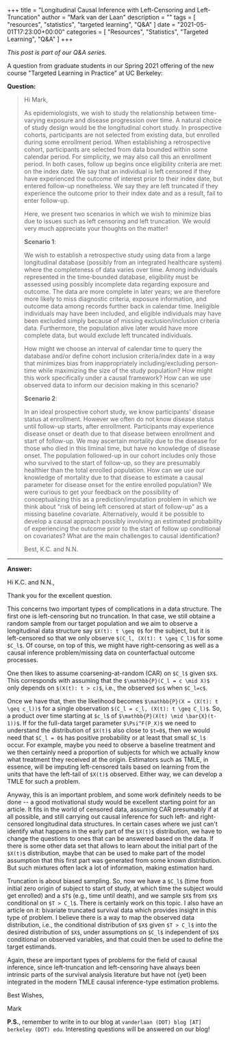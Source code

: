 +++
title = "Longitudinal Causal Inference with Left-Censoring and Left-Truncation"
author = "Mark van der Laan"
description = ""
tags = [
    "resources",
    "statistics",
    "targeted learning",
    "Q&A"
]
date = "2021-05-01T17:23:00+00:00"
categories = [
    "Resources",
    "Statistics",
    "Targeted Learning",
    "Q&A"
]
+++

_This post is part of our Q&A series._

A question from graduate students in our Spring 2021 offering of the new course
"Targeted Learning in Practice" at UC Berkeley:

__Question:__

> Hi Mark,
>
> As epidemiologists, we wish to study the relationship between time-varying
> exposure and disease progression over time. A natural choice of study design
> would be the longitudinal cohort study. In prospective cohorts, participants
> are not selected from existing data, but enrolled during some enrollment
> period. When establishing a retrospective cohort, participants are selected
> from data bounded within some calendar period. For simplicity, we may also
> call this an enrollment period. In both cases, follow up begins once
> eligibility criteria are met: on the index date. We say that an individual is
> left censored if they have experienced the outcome of interest prior to their
> index date, but entered follow-up nonetheless. We say they are left truncated
> if they experience the outcome prior to their index date and as a result, fail
> to enter follow-up.
>
> Here, we present two scenarios in which we wish to minimize bias due to issues
> such as left censoring and left truncation. We would very much appreciate your
> thoughts on the matter!
>
> __Scenario 1__:
>
> We wish to establish a retrospective study using data from a large
> longitudinal database (possibly from an integrated healthcare system) where
> the completeness of data varies over time. Among individuals represented in
> the time-bounded database, eligibility must be assessed using possibly
> incomplete data regarding exposure and outcome. The data are more complete in
> later years; we are therefore more likely to miss diagnostic criteria,
> exposure information, and outcome data among records further back in calendar
> time. Ineligible individuals may have been included, and eligible individuals
> may have been excluded simply because of missing exclusion/inclusion criteria
> data. Furthermore, the population alive later would have more complete data,
> but would exclude left truncated individuals.
>
> How might we choose an interval of calendar time to query the database and/or
> define cohort inclusion criteria/index date in a way that minimizes bias from
> inappropriately including/excluding person-time while maximizing the size of
> the study population? How might this work specifically under a causal
> framework? How can we use observed data to inform our decision making in this
> scenario?
>
> __Scenario 2__:
>
> In an ideal prospective cohort study, we know participants' disease status at
> enrollment. However we often do not know disease status until follow-up
> starts, after enrollment. Participants may experience disease onset or death
> due to that disease between enrollment and start of follow-up. We may
> ascertain mortality due to the disease for those who died in this liminal
> time, but have no knowledge of disease onset. The population followed-up in
> our cohort includes only those who survived to the start of follow-up, so they
> are presumably healthier than the total enrolled population. How can we use
> our knowledge of mortality due to that disease to estimate a causal parameter
> for disease onset for the entire enrolled population? We were curious to get
> your feedback on the possibility of conceptualizing this as
> a prediction/imputation problem in which we think about "risk of being left
> censored at start of follow-up" as a missing baseline covariate.
> Alternatively, would it be possible to develop a causal approach possibly
> involving an estimated probability of experiencing the outcome prior to the
> start of follow up conditional on covariates? What are the main challenges to
> causal identification?
>
>
> Best,
> K.C. and N.N.

---

__Answer:__

Hi K.C. and N.N.,

Thank you for the excellent question.

This concerns two important types of complications in a data structure. The
first one is left-censoring but no truncation. In that case, we still obtaine
a random sample from our target population and we aim to observe a longitudinal
data structure say `$X(t): t \geq 0$` for the subject, but it is left-censored
so that we only observe `$(C_l, (X(t): t \geq C_l)$` for some `$C_l$`. Of
course, on top of this, we might have right-censoring as well as a causal
inference problem/missing data on counterfactual outcome processes.

One then likes to assume coarsening-at-random (CAR) on `$C_l$` given `$X$`. This
corresponds with assuming that the `$\mathbb{P}(C_l = c \mid X)$` only depends
on `$(X(t): t > c)$`, i.e., the observed `$o$` when `$C_l=c$`.

Once we have that, then the likelihood becomes `$\mathbb{P}(X = (X(t): t \geq
c_l))$` for a single observation `$(C_l = c_l, (X(t): t \geq C_l)$`. So,
a product over time starting at `$c_l$` of `$\mathbb{P}(X(t) \mid
\bar{X}(t-1))$`. If for the full-data target parameter `$\Psi^F(P_X)$` we need
to understand the distribution of `$X(t)$` also close to `$t=0$`, then we would
need that `$C_l = 0$` has positive probability or at least that small `$C_l$`
occur. For example, maybe you need to observe a baseline treatment and we then
certainly need a proportion of subjects for which we actually know what
treatment they received at the origin. Estimators such as TMLE, in essence, will
be imputing left-censored tails based on learning from the units that have the
left-tail of `$X(t)$` observed. Either way, we can develop a TMLE for such
a problem.

Anyway, this is an important problem, and some work definitely needs to be done
-- a good motivational study would be excellent starting point for an article.
It fits in the world of censored data, assuming CAR presumably if at all
possible, and still carrying out causal inference for such left- and
right-censored longitudinal data structures. In certain cases where we
just can't identify what happens in the early part of the `$X(t)$` distribution,
we have to change the questions to ones that can be answered based on the data.
If there is some other data set that allows to learn about the initial part of
the `$X(t)$` distribution, maybe that can be used to make part of the model
assumption that this first part was generated from some known distribution. But
such mixtures often lack a lot of information, making estimation hard.

Truncation is about biased sampling. So, now we have a `$C_l$` (time from
initial zero origin of subject to start of study, at which time the subject
would get enrolled) and a `$T$` (e.g., time until death), and we sample `$X$`
from `$X$` conditional on `$T > C_l$`. There is certainly work on this topic.
I also have an article on it: bivariate truncated survival data which provides
insight in this type of problem. I believe there is a way to map the observed
data distribution, i.e., the conditional distribution of `$X$` given `$T > C_l$`
into the desired distribution of `$X$`, under assumptions on `$C_l$` independent
of `$X$` conditional on observed variables, and that could then be used to
define the target estimands.

Again, these are important types of problems for the field of causal inference,
since left-truncation and left-censoring have always been intrinsic parts of the
survival analysis literature but have not (yet) been integrated in the modern
TMLE causal inference-type estimation problems.

Best Wishes,

Mark

__P.S.__, remember to write in to our blog at `vanderlaan (DOT) blog [AT]
berkeley (DOT) edu`. Interesting questions will be answered on our blog!
